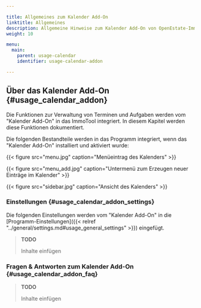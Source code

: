 ```yaml
---

title: Allgemeines zum Kalender Add-On
linktitle: Allgemeines
description: Allgemeine Hinweise zum Kalender Add-On von OpenEstate-ImmoTool…
weight: 10

menu:
  main:
    parent: usage-calendar
    identifier: usage-calendar-addon

---
```


## Über das Kalender Add-On {#usage_calendar_addon}

Die Funktionen zur Verwaltung von Terminen und Aufgaben werden vom "Kalender Add-On" in das ImmoTool integriert. In diesem Kapitel werden diese Funktionen dokumentiert.

Die folgenden Bestandteile werden in das Programm integriert, wenn das "Kalender Add-On" installiert und aktiviert wurde:

{{< figure src="menu.jpg" caption="Menüeintrag des Kalenders" >}}

{{< figure src="menu_add.jpg" caption="Untermenü zum Erzeugen neuer Einträge im Kalender" >}}

{{< figure src="sidebar.jpg" caption="Ansicht des Kalenders" >}}


### Einstellungen {#usage_calendar_addon_settings}

Die folgenden Einstellungen werden vom "Kalender Add-On" in die [Programm-Einstellungen]({{< relref "../general/settings.md#usage_general_settings" >}}) eingefügt.

> **TODO**
>
> Inhalte einfügen


### Fragen & Antworten zum Kalender Add-On {#usage_calendar_addon_faq}

> **TODO**
>
> Inhalte einfügen

